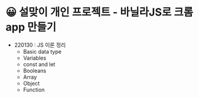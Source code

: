 # 😀 설맞이 개인 프로젝트 - 바닐라JS로 크롬 app 만들기  
  
- 220130 : JS 이론 정리  
    - Basic data type  
    - Variables  
    - const and let  
    - Booleans  
    - Array  
    - Object  
    - Function
    


